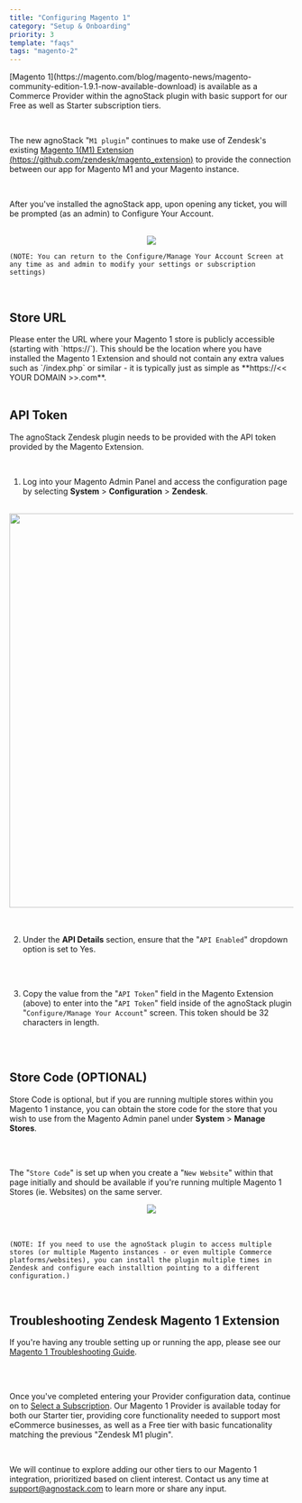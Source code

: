 ```yaml
---
title: "Configuring Magento 1"
category: "Setup & Onboarding"
priority: 3
template: "faqs"
tags: "magento-2"
---
```


<p>[Magento 1](https://magento.com/blog/magento-news/magento-community-edition-1.9.1-now-available-download) is available as a Commerce Provider within the agnoStack plugin with basic support for our Free as well as Starter subscription tiers.</p>

<br/>

The new agnoStack "`M1 plugin`" continues to make use of Zendesk's existing [Magento 1(M1) Extension (https://github.com/zendesk/magento_extension)](https://github.com/zendesk/magento_extension) to provide the connection between our app for Magento M1 and your Magento instance.

<br/>

After you've installed the agnoStack app, upon opening any ticket, you will be prompted (as an admin) to Configure Your Account.

<br/>

<center>
<img class="border" src="/images/magento1-configuration-screenshot.png" data-canonical-src="/images/magento1-configuration-screenshot.png" />
</center>

```
(NOTE: You can return to the Configure/Manage Your Account Screen at any time as and admin to modify your settings or subscription settings)
```

<br/>

## Store URL

<span>
Please enter the URL where your Magento 1 store is publicly accessible (starting with `https://`). This should be the location where you have installed the Magento 1 Extension and should not contain any extra values such as `/index.php` or similar - it is typically just as simple as **https://<< YOUR DOMAIN >>.com**.
</span>

<br/>
<br/>

## API Token

The agnoStack Zendesk plugin needs to be provided with the API token provided by the Magento Extension.

<br/>

1. Log into your Magento Admin Panel and access the configuration page by selecting **System** > **Configuration** > **Zendesk**.

<br/>

<center>
  <img class="border" src="/images/magento1-extension-api-token-screenshot.png" data-canonical-src="/images/magento1-extension-api-token-screenshot.png" width="700" />
</center>

<br/>
<br/>

2. Under the **API Details** section, ensure that the "`API Enabled`" dropdown option is set to Yes.

<br/>
<br/>

3. Copy the value from the "`API Token`" field in the Magento Extension (above) to enter into the "`API Token`" field inside of the agnoStack plugin "`Configure/Manage Your Account`" screen. This token should be 32 characters in length.

<br/>
<br/>

## Store Code (OPTIONAL)

Store Code is optional, but if you are running multiple stores within you Magento 1 instance, you can obtain the store code for the store that you wish to use from the Magento Admin panel under **System** > **Manage Stores**.

<br/>
<br/>

The "`Store Code`" is set up when you create a "`New Website`" within that page initially and should be available if you're running multiple Magento 1 Stores (ie. Websites) on the same server.

<center>
  <img class="border" src="/images/magento1-admin-store-code-screenshot.png" data-canonical-src="/images/magento1-admin-store-code-screenshot.png" />
</center>

<br/>
<br/>

```
(NOTE: If you need to use the agnoStack plugin to access multiple stores (or multiple Magento instances - or even multiple Commerce platforms/websites), you can install the plugin multiple times in Zendesk and configure each installtion pointing to a different configuration.)
```

<br/>

## Troubleshooting Zendesk Magento 1 Extension

If you're having any trouble setting up or running the app, please see our [Magento 1 Troubleshooting Guide](/faqs/magento-1/troubleshoot-your-magento-1-setup).

<br/>
<br/>

Once you've completed entering your Provider configuration data, continue on to [Select a Subscription](/faqs/setup-onboarding/selecting-a-subscription). Our Magento 1 Provider is available today for both our Starter tier, providing core functionality needed to support most eCommerce businesses, as well as a Free tier with basic funcationality matching the previous "Zendesk M1 plugin".

<br/>

We will continue to explore adding our other tiers to our Magento 1 integration, prioritized based on client interest. Contact us any time at <a href="mailto:support@agnostack.com?subject=Magento%201">support@agnostack.com</a> to learn more or share any input.

